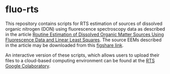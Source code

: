 # fluo-rts

This repository contains scripts for RTS estimation of sources of dissolved organic nitrogen (DON) using fluorescence spectroscopy data as described in the article [Routine Estimation of Dissolved Organic Matter Sources Using Fluorescence Data and Linear Least Squares](https://pubs.acs.org/doi/full/10.1021/acsestwater.2c00605). The source EEMs described in the article may be downloaded from this [figshare link](https://figshare.com/articles/dataset/Source_Excitation-Emission_Matrices_EEMs_/23150642). 

An interactive version of these scripts, which allows users to upload their files to a cloud-based computing environment can be found at the [RTS Google Colaboratory](https://colab.research.google.com/drive/1leJod1-ji2GT5mebkTzsz-Pj7LrPToKl). 